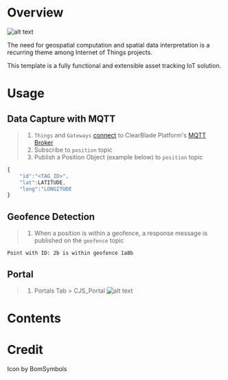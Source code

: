 # Overview
![alt text](https://raw.githubusercontent.com/rreinold/real-time-asset-tracking-template/master/screenshot.png "Logo Title Text 1")

The need for geospatial computation and spatial data interpretation is a recurring theme among Internet of Things projects.

This template is a fully functional and extensible asset tracking IoT solution.

# Usage
## Data Capture with MQTT

>1. `Things` and `Gateways` [connect](https://github.com/clearblade/clearblade-python-sdk#mqtt-messaging) to ClearBlade Platform's [MQTT Broker](https://docs.clearblade.com/v/3/1-platform_concepts/messaging/overview/)
>2. Subscribe to `position` topic
>3. Publish a Position Object (example below) to `position` topic

~~~javascript
{
	"id":"<TAG_ID>",
	"lat":LATITUDE,
	"long":"LONGITUDE
}
~~~
## Geofence Detection
>1. When a position is within a geofence, a response message is published on the `geofence` topic


~~~
Point with ID: 2b is within geofence 1a8b
~~~
## Portal

>1. Portals Tab > CJS_Portal
![alt text](https://raw.githubusercontent.com/rreinold/real-time-asset-tracking-template/master/banner.png "Logo Title Text 1")

# Contents

# Credit

Icon by BomSymbols

